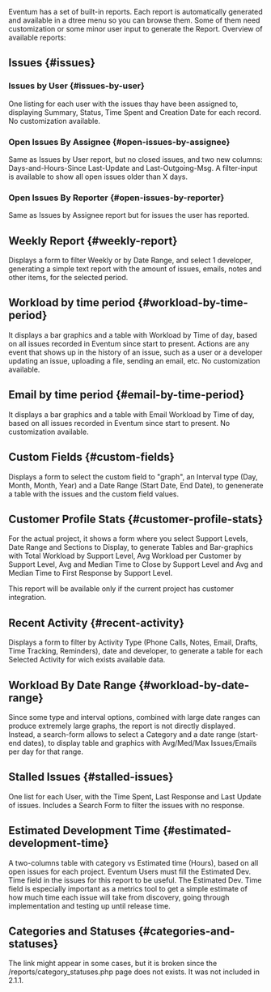 Eventum has a set of built-in reports. Each report is automatically
generated and available in a dtree menu so you can browse them. Some of
them need customization or some minor user input to generate the Report.
Overview of available reports:

Issues {#issues}
------

### Issues by User {#issues-by-user}

One listing for each user with the issues thay have been assigned to,
displaying Summary, Status, Time Spent and Creation Date for each
record. No customization available.

### Open Issues By Assignee {#open-issues-by-assignee}

Same as Issues by User report, but no closed issues, and two new
columns: Days-and-Hours-Since Last-Update and Last-Outgoing-Msg. A
filter-input is available to show all open issues older than X days.

### Open Issues By Reporter {#open-issues-by-reporter}

Same as Issues by Assignee report but for issues the user has reported.

Weekly Report {#weekly-report}
-------------

Displays a form to filter Weekly or by Date Range, and select 1
developer, generating a simple text report with the amount of issues,
emails, notes and other items, for the selected period.

Workload by time period {#workload-by-time-period}
-----------------------

It displays a bar graphics and a table with Workload by Time of day,
based on all issues recorded in Eventum since start to present. Actions
are any event that shows up in the history of an issue, such as a user
or a developer updating an issue, uploading a file, sending an email,
etc. No customization available.

Email by time period {#email-by-time-period}
--------------------

It displays a bar graphics and a table with Email Workload by Time of
day, based on all issues recorded in Eventum since start to present. No
customization available.

Custom Fields {#custom-fields}
-------------

Displays a form to select the custom field to "graph", an Interval type
(Day, Month, Month, Year) and a Date Range (Start Date, End Date), to
genenerate a table with the issues and the custom field values.

Customer Profile Stats {#customer-profile-stats}
----------------------

For the actual project, it shows a form where you select Support Levels,
Date Range and Sections to Display, to generate Tables and Bar-graphics
with Total Workload by Support Level, Avg Workload per Customer by
Support Level, Avg and Median Time to Close by Support Level and Avg and
Median Time to First Response by Support Level.

This report will be available only if the current project has customer
integration.

Recent Activity {#recent-activity}
---------------

Displays a form to filter by Activity Type (Phone Calls, Notes, Email,
Drafts, Time Tracking, Reminders), date and developer, to generate a
table for each Selected Activity for wich exists available data.

Workload By Date Range {#workload-by-date-range}
----------------------

Since some type and interval options, combined with large date ranges
can produce extremely large graphs, the report is not directly
displayed. Instead, a search-form allows to select a Category and a date
range (start-end dates), to display table and graphics with Avg/Med/Max
Issues/Emails per day for that range.

Stalled Issues {#stalled-issues}
--------------

One list for each User, with the Time Spent, Last Response and Last
Update of issues. Includes a Search Form to filter the issues with no
response.

Estimated Development Time {#estimated-development-time}
--------------------------

A two-columns table with category vs Estimated time (Hours), based on
all open issues for each project. Eventum Users must fill the Estimated
Dev. Time field in the issues for this report to be useful. The
Estimated Dev. Time field is especially important as a metrics tool to
get a simple estimate of how much time each issue will take from
discovery, going through implementation and testing up until release
time.

Categories and Statuses {#categories-and-statuses}
-----------------------

The link might appear in some cases, but it is broken since the
/reports/category_statuses.php page does not exists. It was not
included in 2.1.1.